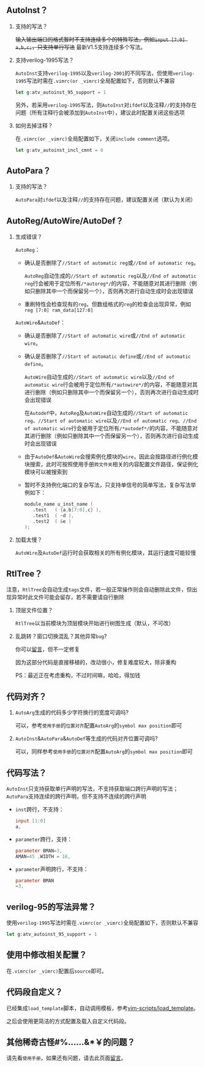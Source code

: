 ## AutoInst？

1. 支持的写法？

   ~~输入输出端口的格式暂时不支持连续多个的特殊写法，例如`input [7:0] a,b,c;`，只支持单行写法~~ 最新V1.5支持连续多个写法。

2. 支持verilog-1995写法？

   `AutoInst`支持`verilog-1995`以及`verilog-2001`的不同写法，但使用`verilog-1995`写法时需在`.vimrc(or _vimrc)`全局配置如下，否则默认不兼容

   ```javascript
   let g:atv_autoinst_95_support = 1
   ```

   另外，若采用`verilog-1995`写法，则`AutoInst`对`ifdef`以及注释`//`的支持存在问题（所有注释行会被添加到`AutoInst`中），建议此时配置关闭这些选项

3. 如何去掉注释？

   在`.vimrc(or _vimrc)`全局配置如下，关闭`include comment`选项。

   ```javascript
   let g:atv_autoinst_incl_cmnt = 0
   ```

## AutoPara？

1. 支持的写法？

   `AutoPara`对`ifdef`以及注释`//`的支持存在问题，建议配置关闭（默认为关闭）

## AutoReg/AutoWire/AutoDef？

1. 生成错误？

   `AutoReg`：

   - 确认是否删除了`//Start of automatic reg`或`//End of automatic reg`。

     `AutoReg`自动生成的`//Start of automatic reg`以及`//End of automatic reg`行会被用于定位所有`/*autoreg*/`的内容，不能随意对其进行删除（例如只删除其中一个而保留另一个），否则再次进行自动生成时会出现错误

   - 重刷特性会检查现有的`reg`，但数组格式的`reg`的检查会出现异常，例如`reg [7:0] ram_data[127:0]`

   `AutoWire`&`AutoDef`：

   - 确认是否删除了`//Start of automatic wire`或`//End of automatic wire`。

   - 确认是否删除了`//Start of automatic define`或`//End of automatic define`。

     `AutoWire`自动生成的`//Start of automatic wire`以及`//End of automatic wire`行会被用于定位所有`/*autowire*/`的内容，不能随意对其进行删除（例如只删除其中一个而保留另一个），否则再次进行自动生成时会出现错误

     在`Autodef`中，`AutoReg`及`AutoWire`自动生成的`//Start of automatic reg`、`//Start of automatic wire`以及`//End of automatic reg`、`//End of automatic wire`行会被用于定位所有`/*autodef*/`的内容，不能随意对其进行删除（例如只删除其中一个而保留另一个），否则再次进行自动生成时会出现错误

   - 由于`AutoDef`&`AutoWire`会搜索例化模块的`wire`，因此会按路径进行例化模块搜索，此时可按照使用手册`跨文件夹`相关的内容配置文件路径，保证例化模块可以被搜索到

   - 暂时不支持例化端口的复杂写法，只支持单信号的简单写法，复杂写法举例如下：

     ```verilog
     module_name u_inst_name (
     	.test   ( {a,b[7:0],c} ),
     	.test1  ( ~d ),
     	.test2  ( &e )
     );
     ```

2. 加载太慢？

   `AutoWire`及`AutoDef`运行时会获取相关的所有例化模块，其运行速度可能较慢

## RtlTree？

注意，`RtlTree`会自动生成`tags`文件，若一般正常操作则会自动删除此文件，但出现异常时此文件可能会留存，若不需要请自行删除

1. 顶层文件位置？

   `RtlTree`以当前模块为顶层模块开始进行树图生成（默认，不可改）

2. 乱跳转？窗口切换混乱？其他异常`bug`?

   你可以[留言](https://blog.honk.wang/posts/AutoMatic#post-comment)，但不一定修复
   
   因为这部分代码是直接移植的，改动很小，修复难度较大，除非重构
   
   PS：最近正在考虑重构，不过时间嘛，哈哈，得加钱

## 代码对齐？

1. `AutoArg`生成的代码多少字符换行的宽度可调吗?

   可以，参考`使用手册`的`位置对齐`配置`AutoArg`的`symbol max position`即可

2. `AutoInst`&`AutoPara`&`AutoDef`等生成的代码对齐位置可调吗?

   可以，同样参考`使用手册`的`位置对齐`配置`AutoArg`的`symbol max position`即可

## 代码写法？

`AutoInst`只支持获取单行声明的写法，不支持获取端口跨行声明的写法；`AutoPara`支持连续的跨行声明，但不支持不连续的跨行声明

- `inst`跨行，不支持：

  ```verilog
  input [1:0]
  a,
  ```

- `parameter`跨行，支持：

  ```verilog
  parameter BMAN=3, 
  AMAN=45 ,WIDTH = 16, 
  ```

- `parameter`声明跨行，不支持：

  ```verilog
  parameter BMAN
  =3, 
  ```

## verilog-95的写法异常？

使用`verilog-1995`写法时需在`.vimrc(or _vimrc)`全局配置如下，否则默认不兼容

```javascript
let g:atv_autoinst_95_support = 1
```

## 使用中修改相关配置？

在`.vimrc(or _vimrc)`配置后`source`即可。

## 代码段自定义？

已经集成`load_template`脚本，自动调用模板，参考[vim-scripts/load_template](https://github.com/vim-scripts/load_template)。

之后会使用更简洁的方式配置及载入自定义代码段。

## 其他稀奇古怪#%……&*￥的问题？

请先看`使用手册`，如果还有问题，请去此页面[留言](https://blog.honk.wang/posts/AutoMatic#post-comment)。

